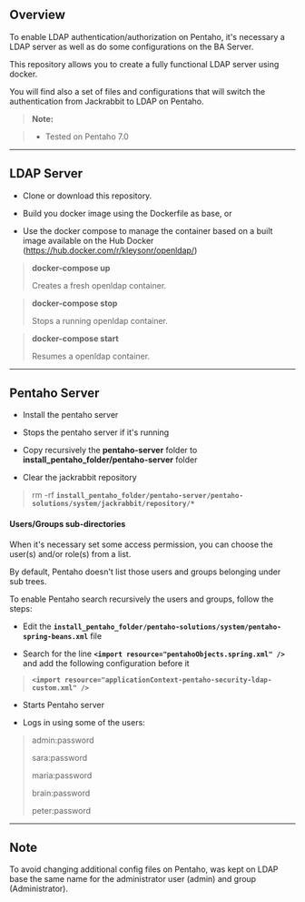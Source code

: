 Overview
-------------

To enable LDAP authentication/authorization on Pentaho, it's necessary a LDAP server as well as do some configurations on the BA Server.

This repository allows you to create a fully functional LDAP server using docker.

You will find also a set of files and configurations that will switch the authentication from Jackrabbit to LDAP on Pentaho.

> **Note:**

> - Tested on Pentaho 7.0

----------

LDAP Server
-------------

- Clone or download this repository.

- Build you docker image using the Dockerfile as base, or
 
- Use the docker compose to manage the container based on a built image available on the Hub Docker (https://hub.docker.com/r/kleysonr/openldap/)

> **docker-compose up**
>
>Creates a fresh openldap container.
 
> **docker-compose stop**
>
>Stops a running openldap container.

> **docker-compose start**
>
>Resumes a openldap container.

----------

Pentaho Server
-------------

- Install the pentaho server

- Stops the pentaho server if it's running

- Copy recursively the **pentaho-server** folder to **install_pentaho_folder/pentaho-server** folder

- Clear the jackrabbit repository
> rm -rf **``install_pentaho_folder/pentaho-server/pentaho-solutions/system/jackrabbit/repository/*``**

#### <i class="icon-folder-open"></i> Users/Groups sub-directories

When it's necessary set some access permission, you can choose the user(s) and/or role(s) from a list.

By default, Pentaho doesn't list those users and groups belonging under sub trees. 

To enable Pentaho search recursively the users and groups, follow the steps:

- Edit the **``install_pentaho_folder/pentaho-solutions/system/pentaho-spring-beans.xml``** file

- Search for the line **``<import resource="pentahoObjects.spring.xml" />``** and add the following configuration before it
>**``<import resource="applicationContext-pentaho-security-ldap-custom.xml" />``**

- Starts Pentaho server

- Logs in using some of the users:
> admin:password
>
> sara:password
>
> maria:password
>
> brain:password
>
> peter:password

----------

Note
-------------

To avoid changing additional config files on Pentaho, was kept on LDAP base the same name for the administrator user (admin) and group (Administrator).
